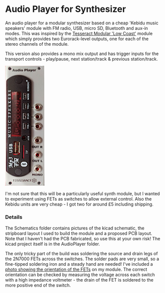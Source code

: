 # Audio Player for Synthesizer
An audio player for a modular synthesizer based on a cheap 'Kebidu music speakers' module with FM radio, USB, micro SD, Bluetooth and aux-in modes.
This was inspired by the [Tesseract Modular 'Low Coast'](https://www.tesseractmodular.com/eurorack-modules/low-coast/) module which simply provides two Eurorack-level outputs, one for each of the stereo channels of the module.

This version also provides a mono mix output and has trigger inputs for the transport controls - play/pause, next station/track & previous station/track.

<img width="25%" height="25%" src="https://github.com/clarionut/Audio-Player-for-Synthesizer/blob/main/pictures/Audio%20Player%20Panel.jpg">

I'm not sure that this will be a particularly useful synth module, but I wanted to experiment using FETs as switches to allow external control. Also the Kebidu units are very cheap - I got two for around £5 including shipping.

### Details
The Schematics folder contains pictures of the kicad schematic, the stripboard layout I used to build the module and a proposed PCB layout. Note that I haven't had the PCB fabricated, so use this at your own risk! The kicad project itself is in the AudioPlayer folder.

The only tricky part of the build was soldering the source and drain legs of the 2N7000 FETs across the switches. The solder pads are very small, so a fine-tipped soldering iron and a steady hand are needed! I've included a [photo showing the orientation of the FETs](https://github.com/clarionut/Audio-Player-for-Synthesizer/blob/main/pictures/Audio%20Player%20FETs.jpg) on my module. The correct orientation can be checked by measuring the voltage across each switch with a high impedance voltmeter - the drain of the FET is soldered to the more positive end of the switch.
